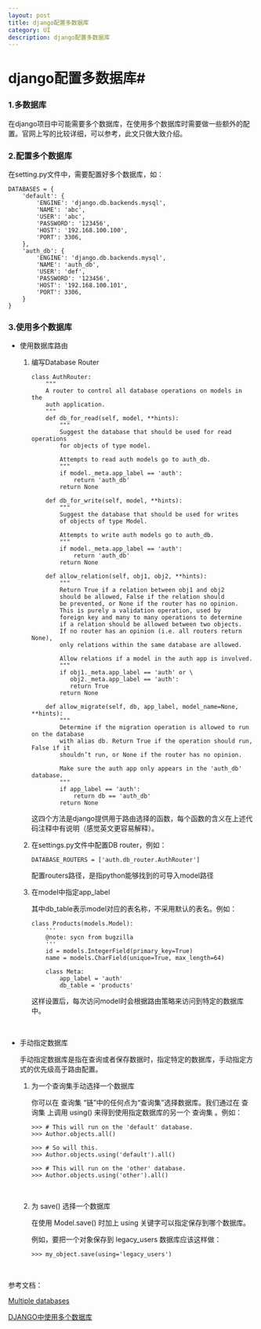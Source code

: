 ```yaml
---
layout: post
title: django配置多数据库
category: UI
description: django配置多数据库
---
```

# django配置多数据库#

### 1.**多数据库**

在django项目中可能需要多个数据库，在使用多个数据库时需要做一些额外的配置。官网上写的比较详细，可以参考，此文只做大致介绍。



### 2.**配置多个数据库**

在setting.py文件中，需要配置好多个数据库，如：

```
DATABASES = {
    'default': {
        'ENGINE': 'django.db.backends.mysql',
        'NAME': 'abc',
        'USER': 'abc',
        'PASSWORD': '123456',
        'HOST': '192.168.100.100',
        'PORT': 3306,
    },
    'auth_db': {
        'ENGINE': 'django.db.backends.mysql',
        'NAME': 'auth_db',
        'USER': 'def',
        'PASSWORD': '123456',
        'HOST': '192.168.100.101',
        'PORT': 3306,
    }
}
```



### 3.使用多个数据库

- 使用数据库路由

  1. 编写Database Router

         class AuthRouter:
             """
             A router to control all database operations on models in the
             auth application.
             """
             def db_for_read(self, model, **hints):
                 """
                 Suggest the database that should be used for read operations
                 for objects of type model.
                 
                 Attempts to read auth models go to auth_db.
                 """
                 if model._meta.app_label == 'auth':
                     return 'auth_db'
                 return None
         
             def db_for_write(self, model, **hints):
                 """
                 Suggest the database that should be used for writes 
                 of objects of type Model.
                 
                 Attempts to write auth models go to auth_db.
                 """
                 if model._meta.app_label == 'auth':
                     return 'auth_db'
                 return None
         
             def allow_relation(self, obj1, obj2, **hints):
                 """
                 Return True if a relation between obj1 and obj2 
                 should be allowed, False if the relation should 
                 be prevented, or None if the router has no opinion.
                 This is purely a validation operation, used by 
                 foreign key and many to many operations to determine
                 if a relation should be allowed between two objects.
                 If no router has an opinion (i.e. all routers return None),
                 only relations within the same database are allowed.
                 
                 Allow relations if a model in the auth app is involved.
                 """
                 if obj1._meta.app_label == 'auth' or \
                    obj2._meta.app_label == 'auth':
                    return True
                 return None
         
             def allow_migrate(self, db, app_label, model_name=None, **hints):
                 """
                 Determine if the migration operation is allowed to run on the database
                 with alias db. Return True if the operation should run, False if it
                 shouldn’t run, or None if the router has no opinion.
                 
                 Make sure the auth app only appears in the 'auth_db' database.
                 """
                 if app_label == 'auth':
                     return db == 'auth_db'
                 return None

     这四个方法是django提供用于路由选择的函数，每个函数的含义在上述代码注释中有说明（感觉英文更容易解释）。

  2. 在settings.py文件中配置DB router，例如：

     ```
     DATABASE_ROUTERS = ['auth.db_router.AuthRouter']
     ```

      配置routers路径，是指python能够找到的可导入model路径

  3. 在model中指定app_label

     其中db_table表示model对应的表名称，不采用默认的表名。例如：

         class Products(models.Model):
             '''
             @note: sycn from bugzilla
             '''
             id = models.IntegerField(primary_key=True)
             name = models.CharField(unique=True, max_length=64)
         
             class Meta:
                 app_label = 'auth'
                 db_table = 'products'

     这样设置后，每次访问model时会根据路由策略来访问到特定的数据库中。

     ​


- 手动指定数据库

  手动指定数据库是指在查询或者保存数据时，指定特定的数据库，手动指定方式的优先级高于路由配置。

  1. 为一个查询集手动选择一个数据库

     你可以在 查询集 “链”中的任何点为“查询集”选择数据库。我们通过在 查询集 上调用 using() 来得到使用指定数据库的另一个 查询集 。例如：

     ```
     >>> # This will run on the 'default' database.
     >>> Author.objects.all()

     >>> # So will this.
     >>> Author.objects.using('default').all()

     >>> # This will run on the 'other' database.
     >>> Author.objects.using('other').all()
     ```

     ​

  2. 为 save() 选择一个数据库

     在使用 Model.save() 时加上 using 关键字可以指定保存到哪个数据库。

     例如，要把一个对象保存到 legacy_users 数据库应该这样做：

     ```
     >>> my_object.save(using='legacy_users')
     ```

     ​





参考文档：

[Multiple databases](https://docs.djangoproject.com/en/dev/topics/db/multi-db/)

[DJANGO中使用多个数据库](http://smilejay.com/2014/07/django-use-mult-databases/) 